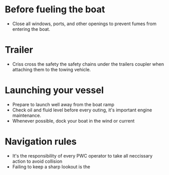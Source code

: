 # Before fueling the boat
- Close all windows, ports, and other openings to prevent fumes from entering the boat.

# Trailer
- Criss cross the safety the safety chains under the trailers coupler when attaching them to the towing vehicle.

# Launching your vessel
- Prepare to launch well away from the boat ramp
- Check oil and fluid level before every outing, it's important engine maintenance.
- Whenever possible, dock your boat in the wind or current

# Navigation rules
- It's the responsibility of every PWC operator to take all neccissary action to avoid collision
- Failing to keep a sharp lookout is the 